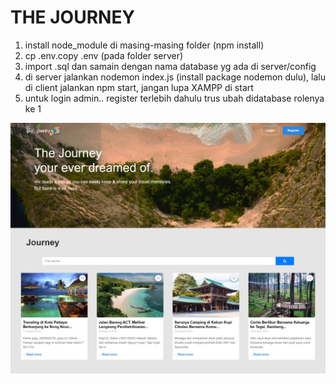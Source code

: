 # THE JOURNEY

1. install node_module di masing-masing folder (npm install)
2. cp .env.copy .env (pada folder server) 
3. import .sql dan samain dengan nama database yg ada di server/config
4. di server jalankan nodemon index.js (install package nodemon dulu), lalu di client jalankan npm start, jangan lupa XAMPP di start
5. untuk login admin.. register terlebih dahulu trus ubah didatabase rolenya ke 1

![](ssthejourney.png)
